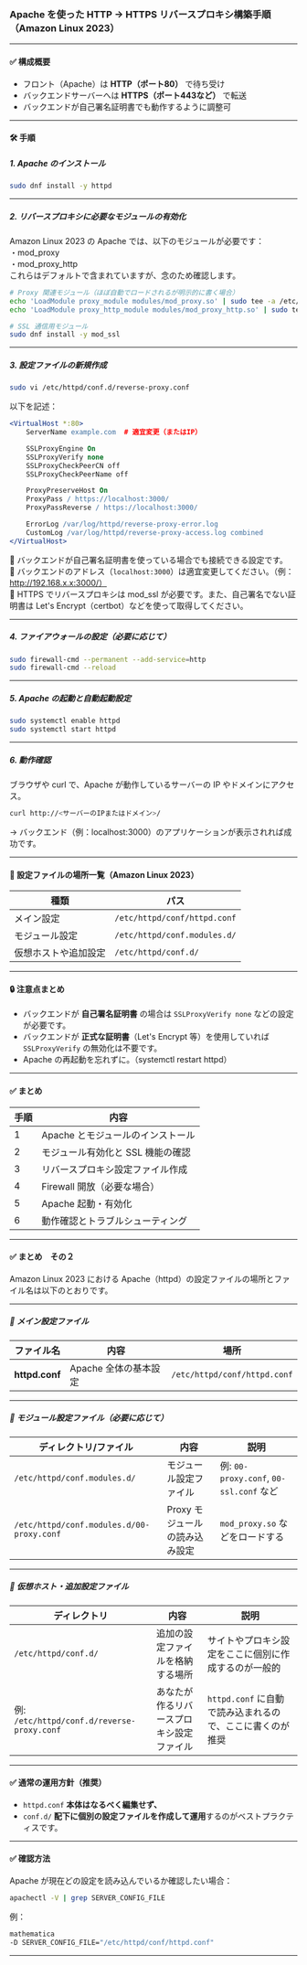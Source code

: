 ### Apache を使った HTTP → HTTPS リバースプロキシ構築手順（Amazon Linux 2023）

---

#### ✅ 構成概要

- フロント（Apache）は **HTTP（ポート80）** で待ち受け
- バックエンドサーバーへは **HTTPS（ポート443など）** で転送
- バックエンドが自己署名証明書でも動作するように調整可

---

#### 🛠 手順

##### 1. Apache のインストール

```bash 
sudo dnf install -y httpd
```

---

##### 2. リバースプロキシに必要なモジュールの有効化

Amazon Linux 2023 の Apache では、以下のモジュールが必要です：  
・mod_proxy  
・mod_proxy_http  
これらはデフォルトで含まれていますが、念のため確認します。  

```bash
# Proxy 関連モジュール（ほぼ自動でロードされるが明示的に書く場合）
echo 'LoadModule proxy_module modules/mod_proxy.so' | sudo tee -a /etc/httpd/conf.modules.d/00-proxy.conf
echo 'LoadModule proxy_http_module modules/mod_proxy_http.so' | sudo tee -a /etc/httpd/conf.modules.d/00-proxy.conf

# SSL 通信用モジュール
sudo dnf install -y mod_ssl
```

---

##### 3. 設定ファイルの新規作成

```bash
sudo vi /etc/httpd/conf.d/reverse-proxy.conf
```

以下を記述：

```apache
<VirtualHost *:80>
    ServerName example.com  # 適宜変更（またはIP）

    SSLProxyEngine On
    SSLProxyVerify none
    SSLProxyCheckPeerCN off
    SSLProxyCheckPeerName off

    ProxyPreserveHost On
    ProxyPass / https://localhost:3000/
    ProxyPassReverse / https://localhost:3000/

    ErrorLog /var/log/httpd/reverse-proxy-error.log
    CustomLog /var/log/httpd/reverse-proxy-access.log combined
</VirtualHost>
```

🔸 バックエンドが自己署名証明書を使っている場合でも接続できる設定です。  
🔸 バックエンドのアドレス（`localhost:3000`）は適宜変更してください。（例：http://192.168.x.x:3000/）  
🔸 HTTPS でリバースプロキシは mod_ssl が必要です。また、自己署名でない証明書は Let's Encrypt（certbot）などを使って取得してください。  

---

##### 4. ファイアウォールの設定（必要に応じて）

```bash
sudo firewall-cmd --permanent --add-service=http
sudo firewall-cmd --reload
```

---

##### 5. Apache の起動と自動起動設定

```bash
sudo systemctl enable httpd
sudo systemctl start httpd
```

---

##### 6. 動作確認

ブラウザや curl で、Apache が動作しているサーバーの IP やドメインにアクセス。

```bash
curl http://<サーバーのIPまたはドメイン>/
```

→ バックエンド（例：localhost:3000）のアプリケーションが表示されれば成功です。

---

#### 📁 設定ファイルの場所一覧（Amazon Linux 2023）
| 種類 | パス |
|------|------|
| メイン設定 | `/etc/httpd/conf/httpd.conf` |
| モジュール設定 | `/etc/httpd/conf.modules.d/` |
| 仮想ホストや追加設定 | `/etc/httpd/conf.d/` |

---

#### 🔒 注意点まとめ

- バックエンドが **自己署名証明書** の場合は `SSLProxyVerify none` などの設定が必要です。
- バックエンドが **正式な証明書**（Let's Encrypt 等）を使用していれば `SSLProxyVerify` の無効化は不要です。
- Apache の再起動を忘れずに。（systemctl restart httpd）

---

#### ✅ まとめ
| 手順 | 内容 |
|------|------|
| 1 | Apache とモジュールのインストール |
| 2 | モジュール有効化と SSL 機能の確認 |
| 3 | リバースプロキシ設定ファイル作成 |
| 4 | Firewall 開放（必要な場合） |
| 5 | Apache 起動・有効化 |
| 6 | 動作確認とトラブルシューティング |

---

#### ✅ まとめ　その２

Amazon Linux 2023 における Apache（httpd）の設定ファイルの場所とファイル名は以下のとおりです。

---

##### 📁 メイン設定ファイル
| ファイル名 | 内容 | 場所 |
|--------------|--------------|----------------------------|
| **httpd.conf** | Apache 全体の基本設定 | `/etc/httpd/conf/httpd.conf` |

---

##### 📁 モジュール設定ファイル（必要に応じて）
| ディレクトリ/ファイル | 内容 | 説明 |
|-----------------------------------------|------------------|------------------------------------|
| `/etc/httpd/conf.modules.d/` | モジュール設定ファイル | 例: `00-proxy.conf`, `00-ssl.conf` など |
| `/etc/httpd/conf.modules.d/00-proxy.conf` | Proxy モジュールの読み込み設定 | `mod_proxy.so` などをロードする |

---

##### 📁 仮想ホスト・追加設定ファイル
| ディレクトリ | 内容 | 説明 |
|-----------------------------------------|--------------------|-----------------------------------|
| `/etc/httpd/conf.d/` | 追加の設定ファイルを格納する場所 | サイトやプロキシ設定をここに個別に作成するのが一般的 |
| 例: `/etc/httpd/conf.d/reverse-proxy.conf` | あなたが作るリバースプロキシ設定ファイル | `httpd.conf` に自動で読み込まれるので、ここに書くのが推奨 |

---

#### ✅ 通常の運用方針（推奨）

- `httpd.conf` **本体はなるべく編集せず、**
- `conf.d/` **配下に個別の設定ファイルを作成して運用**するのがベストプラクティスです。

---

#### ✅ 確認方法

Apache が現在どの設定を読み込んでいるか確認したい場合：

```bash
apachectl -V | grep SERVER_CONFIG_FILE
```

例：

```bash
mathematica
-D SERVER_CONFIG_FILE="/etc/httpd/conf/httpd.conf"
```

---
